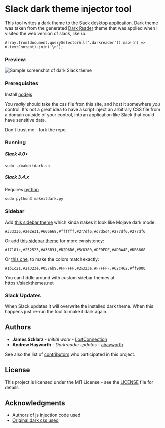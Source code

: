 # Slack dark theme injector tool
This tool writes a dark theme to the Slack desktop application.
Dark theme was taken from the generated [Dark Reader](https://darkreader.org)
theme that was applied when I visited the web version of slack, like so:
```
Array.from(document.querySelectorAll('.darkreader')).map((n) => n.textContent).join('\n');

```

### Preview:

![Sample screenshot of dark Slack theme](sample-screenshot01.png)

### Prerequisites

Install [nodejs](https://nodejs.org/)

You _really_ should take the css file from this site, and host it somewhere _you_ control. It's
not a great idea to have a script inject an arbitrary CSS file from a domain outside of your control,
into an application like Slack that could have sensitive data.

Don't trust me - fork the repo.

### Running

##### Slack 4.0+

```sudo ./makeitdark.sh```

##### Slack 3.4.x

Requires [python](https://www.python.org/)

```sudo python3 makeitdark.py```

### Sidebar

Add [this sidebar theme](https://slackthemes.net/#/custom#333336,2e2e31,666668,ffffff,277df6,d7d5d4,277df6,277df6) which kinda makes it look like Mojave dark mode:
```
#333336,#2e2e31,#666668,#ffffff,#277df6,#d7d5d4,#277df6,#277df6
```
Or add [this sidebar theme](https://slackthemes.net/#/custom#17181c,252525,A36B31,D2D6D6,5C6380,DEDEDE,ADBA4E,DB6668) for more consistency:
```
#17181c,#252525,#A36B31,#D2D6D6,#5C6380,#DEDEDE,#ADBA4E,#DB6668
```

Or [this one](https://slackthemes.net/#/custom#1b1c21,2a323e,0576b9,FFFFFF,2a323e,FFFFFF,62c462,ff9000), to make the colors match exactly:
```
#1b1c21,#2a323e,#0576b9,#FFFFFF,#2a323e,#FFFFFF,#62c462,#ff9000
```

You can fiddle around with custom sidebar themes at https://slackthemes.net

### Slack Updates

When Slack updates it will overwrite the installed dark theme. When this happens just re-run the tool to make it dark again.

## Authors

* **James Szklarz** - *Initial work* - [LostConnection](https://github.com/LostConnection)
* **Andrew Hayworth** - *Darkreader updates* - [ahayworth](https://github.com/ahayworth)

See also the list of [contributors](https://github.com/LostConnection/makeitdark/contributors) who participated in this project.

## License

This project is licensed under the MIT License - see the [LICENSE](LICENSE) file for details

## Acknowledgments

* Authors of js injection code used
* [Original dark css used](https://github.com/laCour/slack-night-mode)
